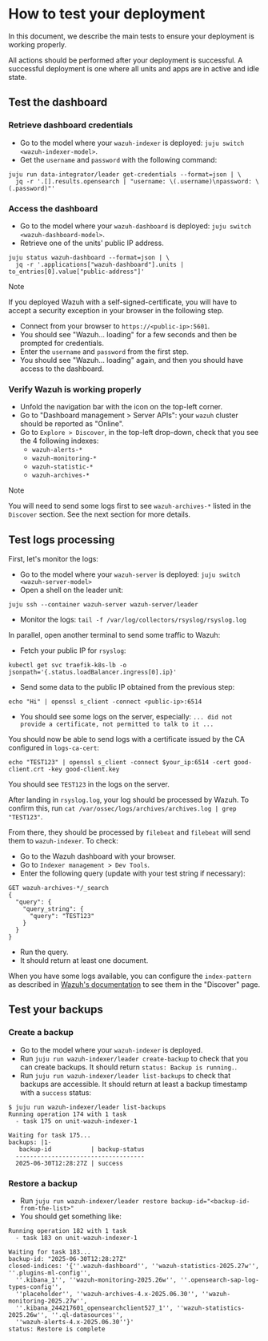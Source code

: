 # How to test your deployment

In this document, we describe the main tests to ensure your deployment is working properly.

All actions should be performed after your deployment is successful.
A successful deployment is one where all units and apps are in active and idle state.

## Test the dashboard

### Retrieve dashboard credentials

- Go to the model where your `wazuh-indexer` is deployed: `juju switch <wazuh-indexer-model>`.
- Get the `username` and `password` with the following command:

```shell
juju run data-integrator/leader get-credentials --format=json | \
  jq -r '.[].results.opensearch | "username: \(.username)\npassword: \(.password)"'
```

### Access the dashboard

- Go to the model where your `wazuh-dashboard` is deployed: `juju switch <wazuh-dashboard-model>`.
- Retrieve one of the units' public IP address.

```
juju status wazuh-dashboard --format=json | \
  jq -r '.applications["wazuh-dashboard"].units | to_entries[0].value["public-address"]'
```

> [!NOTE]
> If you deployed Wazuh with a self-signed-certificate, you will have to accept a security exception in your browser in the following step.

- Connect from your browser to `https://<public-ip>:5601`.
- You should see "Wazuh... loading" for a few seconds and then be prompted for credentials.
- Enter the `username` and `password` from the first step.
- You should see "Wazuh... loading" again, and then you should have access to the dashboard.

### Verify Wazuh is working properly

- Unfold the navigation bar with the icon on the top-left corner.
- Go to "Dashboard management > Server APIs": your `wazuh` cluster should be reported as "Online".
- Go to `Explore > Discover`, in the top-left drop-down, check that you see the 4 following indexes:
  - `wazuh-alerts-*`
  - `wazuh-monitoring-*`
  - `wazuh-statistic-*`
  - `wazuh-archives-*` 
  
> [!NOTE]
> You will need to send some logs first to see `wazuh-archives-*` listed in the `Discover` section. See the next section for more details.

## Test logs processing

First, let's monitor the logs:

- Go to the model where your `wazuh-server` is deployed: `juju switch <wazuh-server-model>`
- Open a shell on the leader unit:
```
juju ssh --container wazuh-server wazuh-server/leader
```
- Monitor the logs: `tail -f /var/log/collectors/rsyslog/rsyslog.log`

In parallel, open another terminal to send some traffic to Wazuh:

- Fetch your public IP for `rsyslog`:
```shell
kubectl get svc traefik-k8s-lb -o jsonpath='{.status.loadBalancer.ingress[0].ip}'
```
- Send some data to the public IP obtained from the previous step:

```shell
echo "Hi" | openssl s_client -connect <public-ip>:6514
```

- You should see some logs on the server, especially: `... did not provide a certificate, not permitted to talk to it ...`

You should now be able to send logs with a certificate issued by the CA configured in `logs-ca-cert`:

```shell
echo "TEST123" | openssl s_client -connect $your_ip:6514 -cert good-client.crt -key good-client.key
```

You should see `TEST123` in the logs on the server.

After landing in `rsyslog.log`, your log should be processed by Wazuh. To confirm this, run `cat /var/ossec/logs/archives/archives.log | grep "TEST123"`.

From there, they should be processed by `filebeat` and `filebeat` will send them to `wazuh-indexer`. To check:

- Go to the Wazuh dashboard with your browser.
- Go to `Indexer management > Dev Tools`.
- Enter the following query (update with your test string if necessary): 

```
GET wazuh-archives-*/_search
{
  "query": {
    "query_string": {
      "query": "TEST123"
    }
  }
}
```

- Run the query.
- It should return at least one document.

When you have some logs available, you can configure the `index-pattern` as described in [Wazuh's documentation](https://documentation.wazuh.com/current/user-manual/wazuh-indexer/wazuh-indexer-indices.html#the-wazuharchives-indices) to see them in the "Discover" page.

## Test your backups

### Create a backup

- Go to the model where your `wazuh-indexer` is deployed.
- Run `juju run wazuh-indexer/leader create-backup` to check that you can create backups. It should return `status: Backup is running.`.
- Run `juju run wazuh-indexer/leader list-backups` to check that backups are accessible. It should return at least a backup timestamp with a `success` status:

```text
$ juju run wazuh-indexer/leader list-backups
Running operation 174 with 1 task
  - task 175 on unit-wazuh-indexer-1

Waiting for task 175...
backups: |1-
   backup-id           | backup-status
  ------------------------------------
  2025-06-30T12:28:27Z | success
```

### Restore a backup

- Run `juju run wazuh-indexer/leader restore backup-id="<backup-id-from-the-list>"`
- You should get something like:

```test
Running operation 182 with 1 task
  - task 183 on unit-wazuh-indexer-1

Waiting for task 183...
backup-id: "2025-06-30T12:28:27Z"
closed-indices: '{''.wazuh-dashboard'', ''wazuh-statistics-2025.27w'', ''.plugins-ml-config'',
  ''.kibana_1'', ''wazuh-monitoring-2025.26w'', ''.opensearch-sap-log-types-config'',
  ''placeholder'', ''wazuh-archives-4.x-2025.06.30'', ''wazuh-monitoring-2025.27w'',
  ''.kibana_244217601_opensearchclient527_1'', ''wazuh-statistics-2025.26w'', ''.ql-datasources'',
  ''wazuh-alerts-4.x-2025.06.30''}'
status: Restore is complete
```
